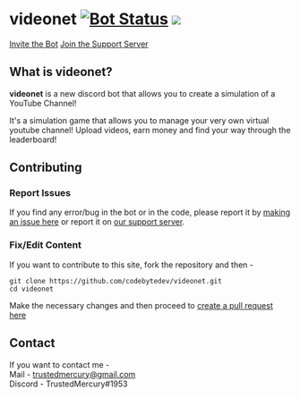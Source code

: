 # videonet [![Bot Status](https://top.gg/api/widget/status/689210550680682560.svg?noavatar=True)](https://top.gg/bot/689210550680682560) [![](https://top.gg/api/widget/servers/689210550680682560.svg?noavatar=True)](https://top.gg/bot/689210550680682560)

[Invite the Bot](https://discordapp.com/api/oauth2/authorize?client_id=689210550680682560&permissions=379968&scope=bot)
[Join the Support Server](https://discord.gg/pGzQUvE)

## What is videonet?
**videonet** is a new discord bot that allows 
you to create a simulation of a YouTube Channel!

It's a simulation game that allows you to
manage your very own virtual youtube
channel! Upload videos, earn money and 
find your way through the leaderboard!


## Contributing

### Report Issues
If you find any error/bug in the bot or in the
code, please report it by [making an issue here](https://github.com/codebytedev/videonet/issues)
or report it on [our support server](https://discord.gg/3kJJS4c).

### Fix/Edit Content

If you want to contribute to this site, 
fork the repository and then -
```
git clone https://github.com/codebytedev/videonet.git
cd videonet
```

Make the necessary changes and then proceed to [create a pull request here](https://github.com/codebytedev/videonet/pulls)


## Contact
If you want to contact me -  
Mail - trustedmercury@gmail.com  
Discord - TrustedMercury#1953
